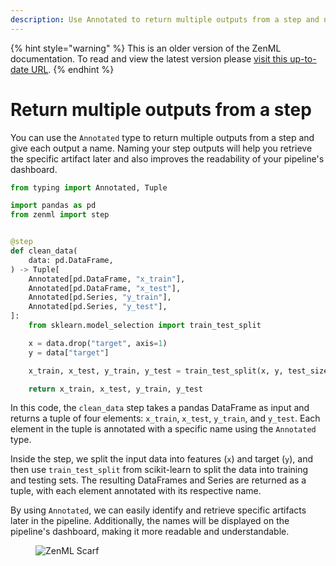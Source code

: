```yaml
---
description: Use Annotated to return multiple outputs from a step and name them for easy retrieval and dashboard display.
---
```


{% hint style="warning" %}
This is an older version of the ZenML documentation. To read and view the latest version please [visit this up-to-date URL](https://docs.zenml.io).
{% endhint %}


# Return multiple outputs from a step

You can use the `Annotated` type to return multiple outputs from a step and give each output a name. Naming your step outputs will help you retrieve the specific artifact later and also improves the readability of your pipeline's dashboard.

```python
from typing import Annotated, Tuple

import pandas as pd
from zenml import step


@step
def clean_data(
    data: pd.DataFrame,
) -> Tuple[
    Annotated[pd.DataFrame, "x_train"],
    Annotated[pd.DataFrame, "x_test"],
    Annotated[pd.Series, "y_train"],
    Annotated[pd.Series, "y_test"],
]:
    from sklearn.model_selection import train_test_split

    x = data.drop("target", axis=1)
    y = data["target"]

    x_train, x_test, y_train, y_test = train_test_split(x, y, test_size=0.2, random_state=42)

    return x_train, x_test, y_train, y_test
```

In this code, the `clean_data` step takes a pandas DataFrame as input and returns a tuple of four elements: `x_train`, `x_test`, `y_train`, and `y_test`. Each element in the tuple is annotated with a specific name using the `Annotated` type.

Inside the step, we split the input data into features (`x`) and target (`y`), and then use `train_test_split` from scikit-learn to split the data into training and testing sets. The resulting DataFrames and Series are returned as a tuple, with each element annotated with its respective name.

By using `Annotated`, we can easily identify and retrieve specific artifacts later in the pipeline. Additionally, the names will be displayed on the pipeline's dashboard, making it more readable and understandable.

<!-- For scarf -->
<figure><img alt="ZenML Scarf" referrerpolicy="no-referrer-when-downgrade" src="https://static.scarf.sh/a.png?x-pxid=f0b4f458-0a54-4fcd-aa95-d5ee424815bc" /></figure>
